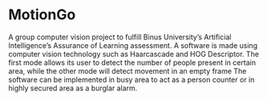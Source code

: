 # MotionGo
A group computer vision project to fulfill Binus University’s Artificial Intelligence’s Assurance of Learning assessment. A software is made using computer vision technology such as Haarcascade and HOG Descriptor. The first mode allows its user to detect the number of people present in certain area, while the other mode will detect movement in an empty frame The software can be implemented in busy area to act as a person counter or in highly secured area as a burglar alarm.
